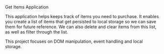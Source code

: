 Get Items Application

This application helps keeps track of items you need to purchase.
It enables you create a list of items that get persisted to local storage so we can save them for future reference.
We can also delete and clear items from this list, as well as filter through the list.

This project focuses on DOM manipulation, event handling and local storage.